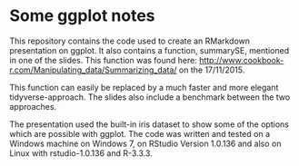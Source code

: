 # Some ggplot notes

This repository contains the code used to create an RMarkdown presentation on ggplot. It also contains a function, summarySE, mentioned in one of the slides. This function was found here: <http://www.cookbook-r.com/Manipulating_data/Summarizing_data/> on the 17/11/2015.

This function can easily be replaced by a much faster and more elegant tidyverse-approach. The slides also include a benchmark between the two approaches.

The presentation used the built-in iris dataset to show some of the options which are possible with ggplot. The code was written and tested on a Windows machine on Windows 7, on RStudio Version 1.0.136 and also on Linux with rstudio-1.0.136 and R-3.3.3.